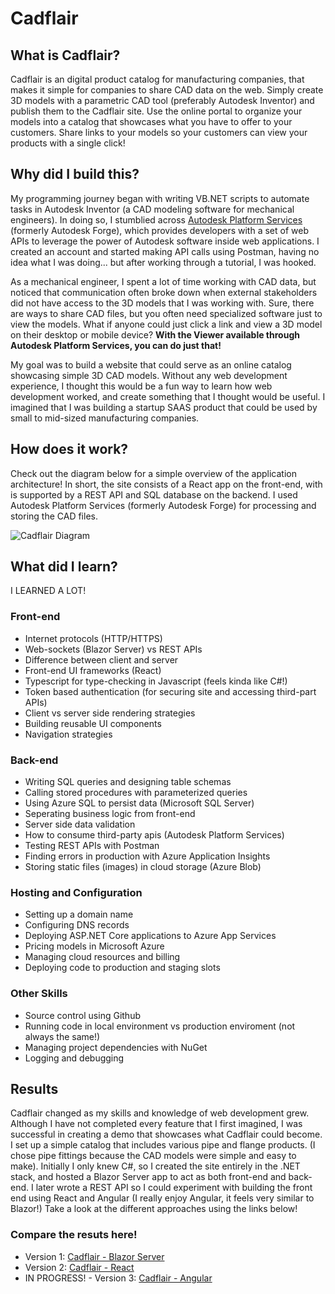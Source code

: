# Cadflair

## What is Cadflair?
Cadflair is an digital product catalog for manufacturing companies, that makes it simple for companies to share CAD data on the web. Simply create 3D models with a parametric CAD tool (preferably Autodesk Inventor) and publish them to the Cadflair site. Use the online portal to organize your models into a catalog that showcases what you have to offer to your customers. Share links to your models so your customers can view your products with a single click!

## Why did I build this?
My programming journey began with writing VB.NET scripts to automate tasks in Autodesk Inventor (a CAD modeling software for mechanical engineers). In doing so, I stumblied across [Autodesk Platform Services](https://aps.autodesk.com/) (formerly Autodesk Forge), which provides developers with a set of web APIs to leverage the power of Autodesk software inside web applications. I created an account and started making API calls using Postman, having no idea what I was doing... but after working through a tutorial, I was hooked. 

As a mechanical engineer, I spent a lot of time working with CAD data, but noticed that communication often broke down when external stakeholders did not have access to the 3D models that I was working with. Sure, there are ways to share CAD files, but you often need specialized software just to view the models. What if anyone could just click a link and view a 3D model on their desktop or mobile device? **With the Viewer available through Autodesk Platform Services, you can do just that!**

My goal was to build a website that could serve as an online catalog showcasing simple 3D CAD models. Without any web development experience, I thought this would be a fun way to learn how web development worked, and create something that I thought would be useful. I imagined that I was building a startup SAAS product that could be used by small to mid-sized manufacturing companies.

## How does it work?
Check out the diagram below for a simple overview of the application architecture! In short, the site consists of a React app on the front-end, with is supported by a REST API and SQL database on the backend. I used Autodesk Platform Services (formerly Autodesk Forge) for processing and storing the CAD files. 

![Cadflair Diagram](https://github.com/jpgaukler/CadflairWebApplication/assets/97172053/375e51d7-38cc-4233-b65a-4baf5a0def76)


## What did I learn?
I LEARNED A LOT!

### Front-end 
* Internet protocols (HTTP/HTTPS)
* Web-sockets (Blazor Server) vs REST APIs
* Difference between client and server
* Front-end UI frameworks (React)
* Typescript for type-checking in Javascript (feels kinda like C#!)
* Token based authentication (for securing site and accessing third-part APIs)
* Client vs server side rendering strategies
* Building reusable UI components
* Navigation strategies

### Back-end
* Writing SQL queries and designing table schemas
* Calling stored procedures with parameterized queries
* Using Azure SQL to persist data (Microsoft SQL Server)
* Seperating business logic from front-end
* Server side data validation
* How to consume third-party apis (Autodesk Platform Services)
* Testing REST APIs with Postman
* Finding errors in production with Azure Application Insights
* Storing static files (images) in cloud storage (Azure Blob)

### Hosting and Configuration
* Setting up a domain name
* Configuring DNS records
* Deploying ASP.NET Core applications to Azure App Services
* Pricing models in Microsoft Azure
* Managing cloud resources and billing
* Deploying code to production and staging slots

### Other Skills
* Source control using Github
* Running code in local environment vs production enviroment (not always the same!)
* Managing project dependencies with NuGet
* Logging and debugging


## Results
Cadflair changed as my skills and knowledge of web development grew. Although I have not completed every feature that I first imagined, I was successful in creating a demo that showcases what Cadflair could become. I set up a simple catalog that includes various pipe and flange products. (I chose pipe fittings because the CAD models were simple and easy to make). Initially I only knew C#, so I created the site entirely in the .NET stack, and hosted a Blazor Server app to act as both front-end and back-end. I later wrote a REST API so I could experiment with building the front end using React and Angular (I really enjoy Angular, it feels very similar to Blazor!) Take a look at the different approaches using the links below!

### Compare the resuts here!
* Version 1: [Cadflair - Blazor Server](https://cadflair.azurewebsites.net/)
* Version 2: [Cadflair - React](https://react.cadflair.com/)
* IN PROGRESS! - Version 3: [Cadflair - Angular](https://angular.cadflair.com/)


